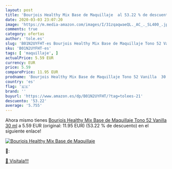 ```yaml
---
layout: post
title: 'Bourjois Healthy Mix Base de Maquillaje  al 53.22 % de descuento'
date: 2020-03-03 23:07:20
image: 'https://m.media-amazon.com/images/I/31zqaqwaeQL._AC_._SL400_.jpg'
comments: true
category: ofertas
author: 'tole.es'
slug: 'B01N2UYFHT-es Bourjois Healthy Mix Base de Maquillaje Tono 52 Vanilla 30 ml'
sku: 'B01N2UYFHT-es'
tags: [ 'maquillaje', ]
actualPrice: 5.59 EUR
currency: EUR
price: 5.59
comparePrice: 11.95 EUR
prodname: 'Bourjois Healthy Mix Base de Maquillaje Tono 52 Vanilla  30 ml'
country: 'es'
flag: '🇪🇸'
brand: ''
buyurl: 'https://www.amazon.es/dp/B01N2UYFHT/?tag=tolees-21'
descuento: '53.22'
average: '5.755'
---
```


Ahora mismo tienes [Bourjois Healthy Mix Base de Maquillaje Tono 52 Vanilla  30 ml](https://www.amazon.es/dp/B01N2UYFHT/?tag=tolees-21) a 5.59 EUR (original: 11.95 EUR) (53.22 %  de descuento) en el siguiente enlace!

[![Bourjois Healthy Mix Base de Maquillaje ](https://m.media-amazon.com/images/I/31zqaqwaeQL._AC_._SL400_.jpg)](https://www.amazon.es/dp/B01N2UYFHT/?tag=tolees-21)

🔎:


[🛒 Visítala!!!](https://www.amazon.es/dp/B01N2UYFHT/?tag=tolees-21)
